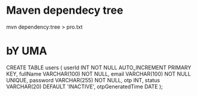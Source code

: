 # Maven dependecy tree
mvn dependency:tree > pro.txt



# bY UMA
CREATE TABLE users ( userId INT NOT NULL AUTO_INCREMENT PRIMARY KEY, fullName VARCHAR(100) NOT NULL, email VARCHAR(100) NOT NULL UNIQUE, password VARCHAR(255) NOT NULL, otp INT, status VARCHAR(20) DEFAULT 'INACTIVE', otpGeneratedTime DATE );
